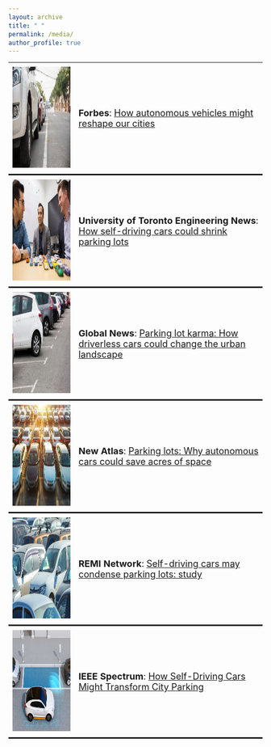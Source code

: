 ```yaml
---
layout: archive
title: " "
permalink: /media/
author_profile: true
---
```


<style>
table {
  border-collapse: collapse;
  width: 100%;
  border: 0px
}

th, td {
  padding: 8px;
  text-align: left;
  border-bottom: 3px solid;
  border-right: 0px;
  font-size: 18px;
}
</style>

<table>
<tbody>
  <tr>
    <td><img src="/images/forbes.jpg" height="200" width="300"></td>
    <td><strong>Forbes</strong>: <a href="https://www.forbes.com/sites/adigaskell/2018/04/13/how-autonomous-vehicles-might-reshape-our-cities/#133eccbd3078" target="_blank" rel="noopener noreferrer"> How autonomous vehicles might reshape our cities</a></td>
  </tr>
  <tr>
    <td><img src="/images/uoftengnews.jpg" height="200" width="300" ></td>
    <td><strong>University of Toronto Engineering News</strong>: <a href="http://news.engineering.utoronto.ca/self-driving-cars-shrink-parking-lots/" target="_blank" rel="noopener noreferrer"> How self-driving cars could shrink parking lots</a></td>
  </tr>
     <tr>
    <td><img src="/images/globalnews.JPG" height="200" width="300" ></td>
    <td><strong>Global News</strong>: <a href="https://globalnews.ca/news/4122271/driverless-cars-parking-lots-future/" target="_blank" rel="noopener noreferrer"> Parking lot karma: How driverless cars could change the urban landscape</a></td>
  </tr>
  <tr>
    <td><img src="/images/newatlas.JPG" height="200" width="300" ></td>
    <td><strong>New Atlas</strong>: <a href="https://newatlas.com/autonomous-car-parking/54026/" target="_blank" rel="noopener noreferrer"> Parking lots: Why autonomous cars could save acres of space</a></td>
  </tr> 
     <tr>
    <td><img src="/images/reminetwork.jpg" height="200" width="300" ></td>
    <td><strong>REMI Network</strong>: <a href="https://www.reminetwork.com/articles/self-driving-cars-may-shrink-parking-lots-research/" target="_blank" rel="noopener noreferrer"> Self-driving cars may condense parking lots: study</a></td>
  </tr>
  <tr>
    <td><img src="/images/IEEE.JPG" height="200" width="300" ></td>
    <td><strong>IEEE Spectrum</strong>: <a href="https://spectrum.ieee.org/autonomous-parking" target="_blank" rel="noopener noreferrer"> How Self-Driving Cars Might Transform City Parking</a></td>
  </tr> 
</tbody>
</table>
